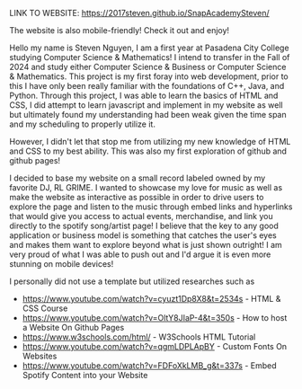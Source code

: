 LINK TO WEBSITE: https://2017steven.github.io/SnapAcademySteven/

The website is also mobile-friendly! Check it out and enjoy!

Hello my name is Steven Nguyen, I am a first year at Pasadena City College studying Computer Science & Mathematics! I intend to transfer in the Fall of 2024 and study either Computer Science & Business or Computer Science & Mathematics. This project is my first foray into web development, prior to this I have only been really familiar with the foundations of C++, Java, and Python. Through this project, I was able to learn the basics of HTML and CSS, I did attempt to learn javascript and implement in my website as well but ultimately found my understanding had been weak given the time span and my scheduling to properly utilize it. 

However, I didn't let that stop me from utilizing my new knowledge of HTML and CSS to my best ability. This was also my first exploration of github and github pages!

I decided to base my website on a small record labeled owned by my favorite DJ, RL GRIME. I wanted to showcase my love for music as well as make the website as interactive as possible in order to drive users to explore the page and listen to the music through embed links and hyperlinks that would give you access to actual events, merchandise, and link you directly to the spotify song/artist page! I believe that the key to any good application or business model is something that catches the user's eyes and makes them want to explore beyond what is just shown outright! I am very proud of what I was able to push out and I'd argue it is even more stunning on mobile devices!

I personally did not use a template but utilized researches such as

* https://www.youtube.com/watch?v=cyuzt1Dp8X8&t=2534s - HTML & CSS Course
* https://www.youtube.com/watch?v=OltY8JIaP-4&t=350s - How to host a Website On Github Pages
* https://www.w3schools.com/html/ - W3Schools HTML Tutorial
* https://www.youtube.com/watch?v=qgmLDPLApBY - Custom Fonts On Websites
* https://www.youtube.com/watch?v=FDFoXkLMB_g&t=337s - Embed Spotify Content into your Website

